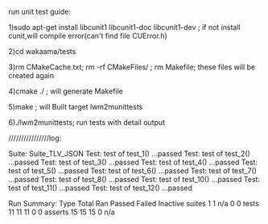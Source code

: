 run unit test guide:

1)sudo apt-get install libcunit1 libcunit1-doc libcunit1-dev ; if not install cunit,will compile error(can't find file CUError.h)

2)cd wakaama/tests

3)rm CMakeCache.txt;  rm -rf CMakeFiles/ ; rm Makefile;  these files will be created again

4)cmake ./ ;  will generate Makefile

5)make ; will Built target lwm2munittests

6)./lwm2munittests;  run tests with detail output

////////////////log:

Suite: Suite_TLV_JSON
  Test: test of test_1() ...passed
  Test: test of test_2() ...passed
  Test: test of test_3() ...passed
  Test: test of test_4() ...passed
  Test: test of test_5() ...passed
  Test: test of test_6() ...passed
  Test: test of test_7() ...passed
  Test: test of test_8() ...passed
  Test: test of test_10() ...passed
  Test: test of test_11() ...passed
  Test: test of test_12() ...passed

Run Summary:    Type  Total    Ran Passed Failed Inactive
              suites      1      1    n/a      0        0
               tests     11     11     11      0        0
             asserts     15     15     15      0      n/a



